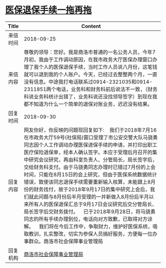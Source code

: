 # <a href="http://www.shangluo.gov.cn/zmhd/ldxxxx.jsp?urltype=leadermail.LeaderMailContentUrl&wbtreeid=1112&leadermailid=4929">医保退保手续一拖再拖</a>
| Title |                                                                                                                                                                                                                         Content                                                                                                                                                                                                                          |
|:-----:|----------------------------------------------------------------------------------------------------------------------------------------------------------------------------------------------------------------------------------------------------------------------------------------------------------------------------------------------------------------------------------------------------------------------------------------------------------|
| 来信时间  | 2018-09-25                                                                                                                                                                                                                                                                                                                                                                                                                                               |
| 来信内容  | 尊敬的领导：您好。我是商洛市普通的一名公务人员，今年7月初，我由于工作调动原因，在我市政务大厅医保办理窗口办理了我个人的医保退保手续，当时工作人员说八月份，这笔钱就可以退到我的个人账户。今天，已经过去整整两个月，一直没有信息。中途我打电话联系过0914-2321035和0914-2311851两个电话，业务科和财务科前后说法不一致，（财务科说业务科统计出错了，业务科说还没找领导签字）到现在我都不知道为什么一个简单的退保对账业务，迟迟没有结果。                                                                                                                                                                                                                          |
| 回复时间  | 2018-09-30                                                                                                                                                                                                                                                                                                                                                                                                                                               |
| 回复内容  | 网友你好，你反映的问题现回复如下:    我们于2018年7月16在市政务大厅59号(社保局)窗口受理了市公安交警大队马骁勇同志因个人工作调动办理医保进保手续的申请，并打印出职工医疗保险退保单，经本人确认签字。本应于受理后月召开的集中研究会议研究，再由科室负责人、分管局长，局长签字后，交给财务科支付。由于马骁勇同志办理时已错过7月份的上会时间，只能在8月15日的会上研究，但由于医保系统数据统计错误，致使该同志退保手续需要重新输入核算，未能跟上8月份的财务找付，故于2018年9月17日的集中研究上会后，我们就此问题与8月份后半月受理的一并新做入8月份后半月以来所有人的医保退保汇总于9月17日会议研究后交分管局长、局长签字后交财务拨付。    已于2018年9月28日，将马骁勇同志的所有手续办理到位，电话向对方致歉，已取得对方谅解。    我们将在今后工作中，争取财力，维护好医保系统，吸取教训，扎实整改，切实为参保人员搞好服务，方便每一位办事群众。商洛市社会保障事业管理局 |
| 回复机构  | <a href="../../categories/agencies/商洛市社会保障事业管理局.md">商洛市社会保障事业管理局</a>                                                                                                                                                                                                                                                                                                                                                                                       |